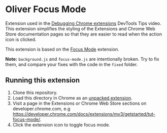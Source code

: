 # Oliver Focus Mode

Extension used in the [Debugging Chrome extensions](https://www.youtube.com/watch?v=Ta-YTDhiBIQ) DevTools Tips video. This extension simplifies the styling of the Extensions and Chrome Web Store documentation pages so that they are easier to read when the action icon is clicked.

This extension is based on the [Focus Mode](/functional-samples/tutorial.focus-mode/) extension.

**Note:** `background.js` and `focus-mode.js` are intentionally broken. Try to fix them, and compare your fixes with the code in the `fixed` folder.

## Running this extension

1. Clone this repository.
2. Load this directory in Chrome as an [unpacked extension](https://developer.chrome.com/docs/extensions/mv3/getstarted/development-basics/#load-unpacked).
3. Visit a page in the Extensions or Chrome Web Store sections on developer.chrome.com, e.g https://developer.chrome.com/docs/extensions/mv3/getstarted/tut-focus-mode/.
4. Click the extension icon to toggle focus mode.
